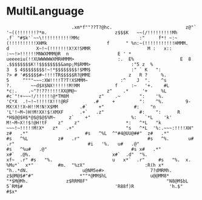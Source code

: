 # MultiLanguage
                            .xm*f""??T?@hc.                           z@"` '~((!!!!!!!?*m.                         z$$$K   ~~(/!!!!!!!!!Mh                       .f` "#$k'`~~\!!!!!!!!!!!MMc                      :"     f*! ~:~(!!!!!!!!!!XHMk                      f      " %n:~(!!!!!!!!!!!HMMM.                     d          X~!~(!!!!!!!X!X!SMMR                     M :   x::  :~~!>!!!!!!MNWXMMM@R  n                  E ' *  ueeeeiu(!!XUWWWWWXMRHMMM>                :.  E%                 E  8 .$$$$$$$$K!!$$$$$$$$&amp;M$RMM>               :"5 z  %                3  $ 4$$$$$$$$!~!*$$$$$$$$!$MM$               :" ` K   ":              ?> # '#$$$$$#~!!!!TR$$$$$R?@MME              z   R ?     %.             5     ^"""~~~:XW!!!!T?T!XSMMM~            :^    J  ".    ^s             ?.       ~~d$X$NX!!!!!!M!MM             f     :~   '+.    #L            *c:.    .~"?!??!!!!!XX@M@~           z"    .*     '+     %L           #c`"!+~~~!/!!!!!!@*TM8M           z"    .~       ":    '%.         'C*X  .!~!~!!!!!X!!!@RF         .#     +         ":    ^%.        9-MX!X!!X~H!!M!N!X$MM        .#`    +"           #:    "n       'L'!~M~)H!M!XX!$!XMXF      .+`   .z"             #:    ":      R *H$@@$H$*@$@$@$%M~     z`    +"               %:   `*L    'k' M!~M~X!!$!@H!tF    z"    z"                 *:   ^*L   "k ~~~!~!!!!!M!X*   z*   .+"                   "s   ^*L  '%:.~~~:!!!!XH"  z#   .*"                     #s   ^%L  ^"#4@UU@##"  z#   .*"                       #s   ^%L           z#   .r"                         #s   ^%.       u#   .r"                           #i   '%.   u#   .@"                             #s   ^%u#   .@"                               #s x#   .*"                                x#`  .@%.                              x#`  .d"  "%.                            xf~  .r" #s   "%.                      u   x*`  .r"     #s   "%.  x.                      %Mu*`  x*"         #m.  "%zX"                      :R(h x*              "h..*dN.                    u@NM5e#>                 7?dMRMh.                  z$@M@$#"#"                 *""*@MM$hL                u@@MM8*                          "*$M@Mh.              z$RRM8F"                             "N8@M$bL             5`RM$#                                  'R88f)R             'h.$"                                     #$x*

